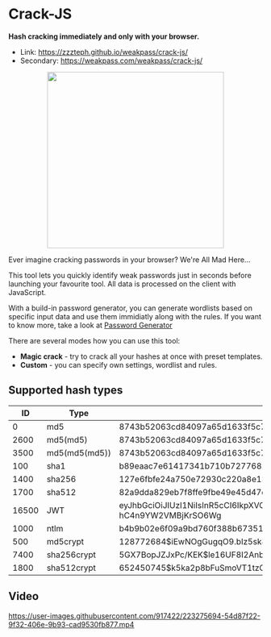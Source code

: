 # Crack-JS
**Hash cracking immediately and only with your browser.**
- Link: https://zzzteph.github.io/weakpass/crack-js/
- Secondary: https://weakpass.com/weakpass/crack-js/

<p align="center">
  <img src="https://github.com/zzzteph/weakpass/blob/main/crack-js/sample.PNG?raw=true"  height="350">
</p>


Ever imagine cracking passwords in your browser? We're All Mad Here...

This tool lets you quickly identify weak passwords just in seconds before launching your favourite tool. All data is processed on the client with JavaScript.

With a build-in password generator, you can generate wordlists based on specific input data and use them immidiatly along with the rules. If you want to know more, take a look at [Password Generator](https://zzzteph.github.io/weakpass/generator/)

There are several modes how you can use this tool:

- **Magic crack** - try to crack all your hashes at once with preset templates.
- **Custom** - you can specify own settings, wordlist and rules.

## Supported hash types


|ID|Type|Example|
|---|---|---|
|0|md5|8743b52063cd84097a65d1633f5c74f5|
|2600|md5(md5)|8743b52063cd84097a65d1633f5c74f5|
|3500|md5(md5(md5))|8743b52063cd84097a65d1633f5c74f5|
|100|sha1|b89eaac7e61417341b710b727768294d0e6a277b|
|1400|sha256|127e6fbfe24a750e72930c220a8e138275656b8e5d8f48a98c3c92df2caba935|
|1700|sha512|82a9dda829eb7f8ffe9fbe49e45d47d2dad9664fbb7adf72492e3c81ebd3e29134d9bc12212bf83c6840f10e8246b9db54a4859b7ccd0123d86e5872c1e5082f|
|16500|JWT|eyJhbGciOiJIUzI1NiIsInR5cCI6IkpXVCJ9.eyJzdWIiOiIxMjM0NTY3ODkwIiwibmFtZSI6IkpvaG4gRG9lIiwiaWF0IjoxNTE2MjM5MDIyfQ.pF3q46_CLIyP_1QZPpeccbs-hC4n9YW2VMBjKrSO6Wg|
|1000|ntlm|b4b9b02e6f09a9bd760f388b67351e2b|
|500|md5crypt|$1$28772684$iEwNOgGugqO9.bIz5sk8k/|
|7400|sha256crypt|$5$GX7BopJZJxPc/KEK$le16UF8I2Anb.rOrn22AUPWvzUETDGefUmAV8AZkGcD|
|1800|sha512crypt|$6$52450745$k5ka2p8bFuSmoVT1tzOyyuaREkkKBcCNqoDKzYiJL9RaE8yMnPgh2XzzF0NDrUhgrcLwg78xs1w5pJiypEdFX/|


## Video


https://user-images.githubusercontent.com/917422/223275694-54d87f22-9f32-406e-9b93-cad9530fb877.mp4





